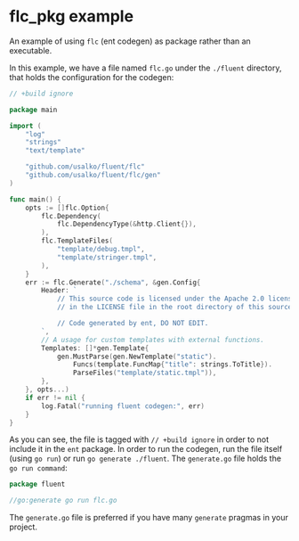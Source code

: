 # flc_pkg example

An example of using `flc` (ent codegen) as package rather than an executable.

In this example, we have a file named `flc.go` under the `./fluent` directory, that holds the
configuration for the codegen:

```go
// +build ignore

package main

import (
	"log"
	"strings"
	"text/template"

	"github.com/usalko/fluent/flc"
	"github.com/usalko/fluent/flc/gen"
)

func main() {
	opts := []flc.Option{
		flc.Dependency(
			flc.DependencyType(&http.Client{}),
		),
		flc.TemplateFiles(
			"template/debug.tmpl",
			"template/stringer.tmpl",
		),
    }
	err := flc.Generate("./schema", &gen.Config{
		Header: `
			// This source code is licensed under the Apache 2.0 license found
			// in the LICENSE file in the root directory of this source tree.

			// Code generated by ent, DO NOT EDIT.
		`,
		// A usage for custom templates with external functions.
		Templates: []*gen.Template{
			gen.MustParse(gen.NewTemplate("static").
				Funcs(template.FuncMap{"title": strings.ToTitle}).
				ParseFiles("template/static.tmpl")),
		},
	}, opts...)
	if err != nil {
		log.Fatal("running fluent codegen:", err)
	}
}
```

As you can see, the file is tagged with `// +build ignore` in order to not include it
in the `ent` package. In order to run the codegen, run the file itself (using `go run`)
or run `go generate ./fluent`. The `generate.go` file holds the `go run command`:

```go
package fluent

//go:generate go run flc.go
```

The `generate.go` file is preferred if you have many `generate` pragmas in your project.
